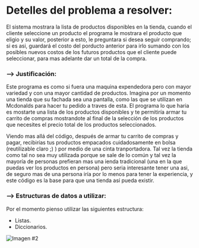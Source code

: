 # Detelles del problema a resolver:
El sistema mostrara la lista de productos disponibles en la tienda, cuando el cliente seleccione un producto el programa le mostrara el producto que eligio y su valor, posterior a esto, le preguntara si desea seguir comprando; si es asi, guardará el costo del porducto anterior para irlo sumando con los posibles nuevos costos de los futuros productos que el cliente puede seleccionar, para mas adelante dar un total de la compra.

### --> Justificación:
Este programa es como si fuera una maquina expendedora pero con mayor variedad y con una mayor cantidad de productos.
Imagina por un momento una tienda que su fachada sea una pantalla, como las que se utilizan en Mcdonalds para hacer tu pedido a traves de esta. El programa lo que haria es mostarte una lista de los productos disponibles y te permitiría armar tu carrito de compras mostrandote al final de la selección de los productos que necesites el precio total de los productos seleccionados.

Viendo mas allá del código, después de armar tu carrito de compras y pagar, recibirías tus productos empacados cuidadosamente en bolsa (reutilizable claro ;) ) por medio de una cinta tranportadora. Tal vez la tienda como tal no sea muy utilizada porque se sale de lo común y tal vez la mayoría de personas prefieran mas una ienda tradicional (una en la que puedas ver los productos en persona) pero seria interesante tener una asi, de seguro mas de una persona iría por lo menos para tener la experiencia, y este código es la base para que una tienda así pueda existir.

### --> Estructuras de datos a utilizar:

Por el momento pienso utilizar las siguientes estructura:

- Listas.
- Diccionarios. 

![Imagen #2](..\Imagenes\flork.png)

